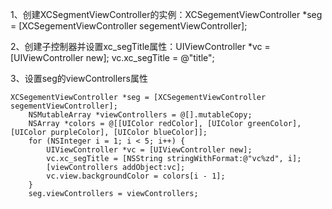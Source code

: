 <p>1、创建XCSegmentViewController的实例：XCSegementViewController *seg = [XCSegementViewController segementViewController];</p>
<p>2、创建子控制器并设置xc_segTitle属性：UIViewController *vc = [UIViewController new];
        vc.xc_segTitle = @"title";</p>
<p>3、设置seg的viewControllers属性</p>
<code>XCSegementViewController *seg = [XCSegementViewController segementViewController];</r>
    NSMutableArray *viewControllers = @[].mutableCopy;
    NSArray *colors = @[[UIColor redColor], [UIColor greenColor], [UIColor purpleColor], [UIColor blueColor]];
    for (NSInteger i = 1; i < 5; i++) {
        UIViewController *vc = [UIViewController new];
        vc.xc_segTitle = [NSString stringWithFormat:@"vc%zd", i];
        [viewControllers addObject:vc];
        vc.view.backgroundColor = colors[i - 1];
    }
    seg.viewControllers = viewControllers;</code>
